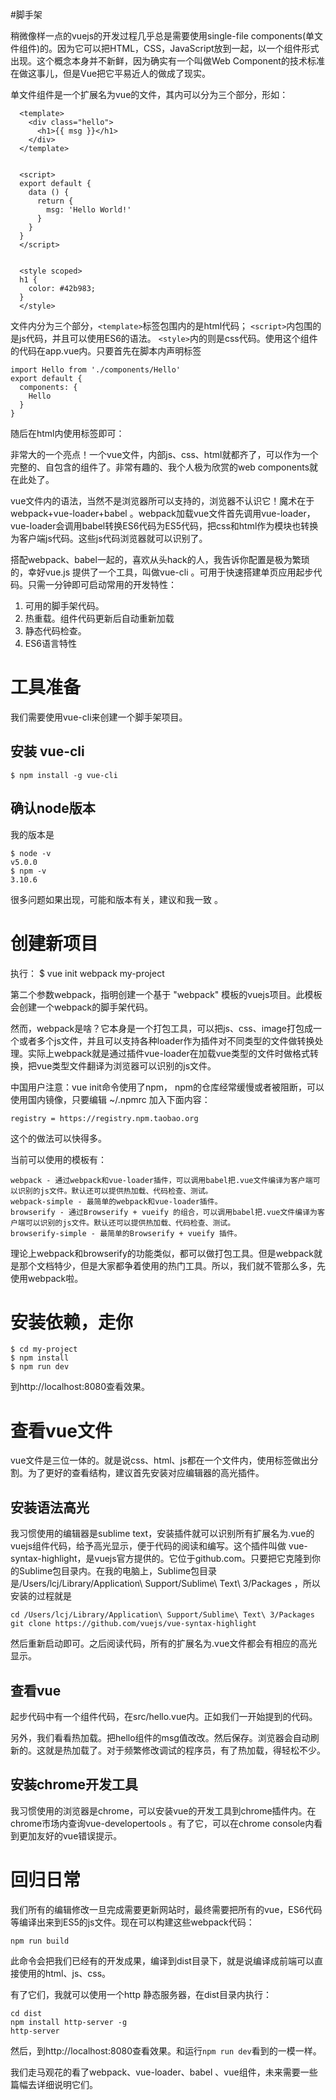 #脚手架

稍微像样一点的vuejs的开发过程几乎总是需要使用single-file components(单文件组件)的。因为它可以把HTML，CSS，JavaScript放到一起，以一个组件形式出现。这个概念本身并不新鲜，因为确实有一个叫做Web Component的技术标准在做这事儿，但是Vue把它平易近人的做成了现实。


单文件组件是一个扩展名为vue的文件，其内可以分为三个部分，形如：


      <template>
        <div class="hello">
          <h1>{{ msg }}</h1>
        </div>
      </template>
    
    
      <script>
      export default {
        data () {
          return {
            msg: 'Hello World!'
          }
        }
      }
      </script>
    
    
      <style scoped>
      h1 {
        color: #42b983;
      }
      </style>

文件内分为三个部分，`<template>`标签包围内的是html代码；  `<script>`内包围的是js代码，并且可以使用ES6的语法。 `<style>`内的则是css代码。使用这个组件的代码在app.vue内。只要首先在脚本内声明标签

    import Hello from './components/Hello'
    export default {
      components: {
        Hello
      }
    }

随后在html内使用标签即可：

  <hello></hello>

非常大的一个亮点！一个vue文件，内部js、css、html就都齐了，可以作为一个完整的、自包含的组件了。非常有趣的、我个人极为欣赏的web components就在此处了。

vue文件内的语法，当然不是浏览器所可以支持的，浏览器不认识它！魔术在于webpack+vue-loader+babel 。webpack加载vue文件首先调用vue-loader，vue-loader会调用babel转换ES6代码为ES5代码，把css和html作为模块也转换为客户端js代码。这些js代码浏览器就可以识别了。


搭配webpack、babel一起的，喜欢从头hack的人，我告诉你配置是极为繁琐的，幸好vue.js 提供了一个工具，叫做vue-cli 。可用于快速搭建单页应用起步代码。只需一分钟即可启动常用的开发特性：

1. 可用的脚手架代码。
2. 热重载。组件代码更新后自动重新加载
3. 静态代码检查。
4. ES6语言特性

# 工具准备

我们需要使用vue-cli来创建一个脚手架项目。

## 安装 vue-cli

    $ npm install -g vue-cli

## 确认node版本

我的版本是

    $ node -v
    v5.0.0
    $ npm -v
    3.10.6

很多问题如果出现，可能和版本有关，建议和我一致 。

# 创建新项目

执行：
       $ vue init webpack my-project

第二个参数webpack，指明创建一个基于 "webpack" 模板的vuejs项目。此模板会创建一个webpack的脚手架代码。

然而，webpack是啥？它本身是一个打包工具，可以把js、css、image打包成一个或者多个js文件，并且可以支持各种loader作为插件对不同类型的文件做转换处理。实际上webpack就是通过插件vue-loader在加载vue类型的文件时做格式转换，把vue类型文件翻译为浏览器可以识别的js文件。

中国用户注意：vue init命令使用了npm， npm的仓库经常缓慢或者被阻断，可以使用国内镜像，只要编辑 ~/.npmrc 加入下面内容：

    registry = https://registry.npm.taobao.org

这个的做法可以快得多。

当前可以使用的模板有：

    webpack - 通过webpack和vue-loader插件，可以调用babel把.vue文件编译为客户端可以识别的js文件。默认还可以提供热加载、代码检查、测试。
    webpack-simple - 最简单的webpack和vue-loader插件。
    browserify - 通过Browserify + vueify 的组合，可以调用babel把.vue文件编译为客户端可以识别的js文件。默认还可以提供热加载、代码检查、测试。
    browserify-simple - 最简单的Browserify + vueify 插件。

理论上webpack和browserify的功能类似，都可以做打包工具。但是webpack就是那个文档特少，但是大家都争着使用的热门工具。所以，我们就不管那么多，先使用webpack啦。

# 安装依赖，走你

    $ cd my-project
    $ npm install
    $ npm run dev

到http://localhost:8080查看效果。

# 查看vue文件

vue文件是三位一体的。就是说css、html、js都在一个文件内，使用标签做出分割。为了更好的查看结构，建议首先安装对应编辑器的高光插件。

## 安装语法高光

我习惯使用的编辑器是sublime text，安装插件就可以识别所有扩展名为.vue的vuejs组件代码，给予高光显示，便于代码的阅读和编写。这个插件叫做 vue-syntax-highlight，是vuejs官方提供的。它位于github.com。只要把它克隆到你的Sublime包目录内。在我的电脑上，Sublime包目录是/Users/lcj/Library/Application\ Support/Sublime\ Text\ 3/Packages ，所以安装的过程就是


    cd /Users/lcj/Library/Application\ Support/Sublime\ Text\ 3/Packages 
    git clone https://github.com/vuejs/vue-syntax-highlight

然后重新启动即可。之后阅读代码，所有的扩展名为.vue文件都会有相应的高光显示。

## 查看vue

起步代码中有一个组件代码，在src/hello.vue内。正如我们一开始提到的代码。

另外，我们看看热加载。把hello组件的msg值改改。然后保存。浏览器会自动刷新的。这就是热加载了。对于频繁修改调试的程序员，有了热加载，得轻松不少。

## 安装chrome开发工具


我习惯使用的浏览器是chrome，可以安装vue的开发工具到chrome插件内。在chrome市场内查询vue-developertools 。有了它，可以在chrome console内看到更加友好的vue错误提示。

# 回归日常

我们所有的编辑修改一旦完成需要更新网站时，最终需要把所有的vue，ES6代码等编译出来到ES5的js文件。现在可以构建这些webpack代码：

    npm run build

此命令会把我们已经有的开发成果，编译到dist目录下，就是说编译成前端可以直接使用的html、js、css。

有了它们，我就可以使用一个http 静态服务器，在dist目录内执行：

    cd dist 
    npm install http-server -g
    http-server

然后，到http://localhost:8080查看效果。和运行`npm run dev`看到的一模一样。

我们走马观花的看了webpack、vue-loader、babel 、vue组件，未来需要一些篇幅去详细说明它们。
